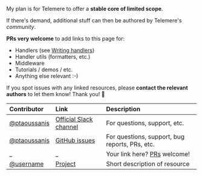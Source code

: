 My plan is for Telemere to offer a **stable core of limited scope**.

If there's demand, additional stuff can then be authored by Telemere's *community*.

**PRs very welcome** to add links to this page for:

- Handlers (see [Writing handlers](./4-Handlers#writing-handlers))
- Handler utils (formatters, etc.)
- Middleware
- Tutorials / demos / etc.
- Anything else relevant :-)

If you spot issues with any linked resources, please **contact the relevant authors** to let them know! Thank you! 🙏

| Contributor | Link | Description
| :-- | :-- | :--
| [@ptaoussanis](https://github.com/ptaoussanis) | [Official Slack channel](https://clojurians.slack.com/archives/C06ALA6EEUA) | For questions, support, etc.
| [@ptaoussanis](https://github.com/ptaoussanis) | [GitHub issues](https://github.com/taoensso/telemere/issues) | For questions, support, bug reports, PRs, etc.
| _ | _ | Your link here? [PRs](../wiki#contributions-welcome) welcome!
| [@username](https://github.com/username) | [Project](https://github.com/username/project) | Short description of resource